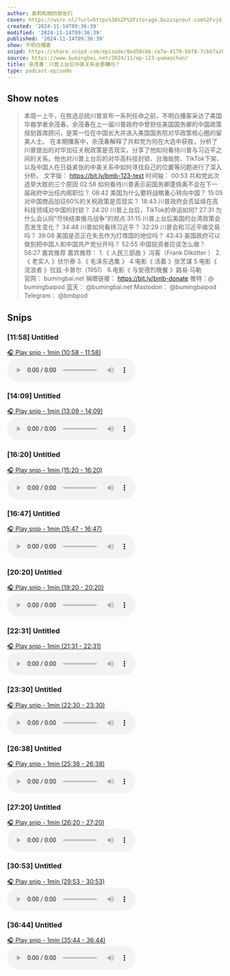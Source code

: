 ```yaml
---
author: 袁莉和她的朋友们
cover: https://wsrv.nl/?url=https%3A%2F%2Fstorage.buzzsprout.com%2Fvjdjwv6ksgb3vyo6dvabtlftmjhq%3F.jpg&w=200&h=200
created: '2024-11-14T09:36:39'
modified: '2024-11-14T09:36:39'
published: '2024-11-14T09:36:39'
show: 不明白播客
snipd: https://share.snipd.com/episode/8ed50c6b-ce7a-4170-b6f8-7cb67a2851de
source: https://www.bumingbai.net/2024/11/ep-123-yumaochun/
title: 余茂春：川普上台后中美关系会更糟吗？
type: podcast-episode
---
```



## Show notes
> 本周一上午，在胜选总统川普宣布一系列任命之前，不明白播客采访了美国华裔学者余茂春。余茂春在上一届川普政府中曾担任美国国务卿的中国政策规划首席顾问，是第一位在中国长大并进入美国国务院对华政策核心圈的留美人士。  在本期播客中，余茂春解释了共和党为何在大选中获胜，分析了川普提出的对华加征关税政策是否现实，分享了他如何看待川普与习近平之间的关系。他也对川普上台后的对华高科技封锁、台海局势、TikTok下架、以及中国人在日益紧张的中美关系中如何寻找自己的位置等问题进行了深入分析。  文字版： https://bit.ly/bmb-123-text   时间轴：  00:53 共和党此次选举大胜的三个原因 02:58 如何看待川普表示前国务卿蓬佩奥不会在下一届政府中出任内阁职位？ 08:42 美国为什么要将战略重心转向中国？ 15:05 对中国商品加征60%的关税政策是否现实？ 18:43 川普政府会否延续在高科技领域对中国的封锁？ 24:20 川普上台后，TikTok的命运如何? 27:31 为什么会认同“尽快结束俄乌战争”的观点 31:15 川普上台后美国的台湾政策会否发生变化？ 34:48 川普如何看待习近平？ 32:29 川普会和习近平做交易吗？ 39:08 美国是否正在失去作为灯塔国的地位吗？ 43:43 美国政府可以做到把中国人和中国共产党分开吗？ 52:55 中国投资者应该怎么做？ 56:27 嘉宾推荐  嘉宾推荐： 1.《 人民三部曲 》冯客（Frank Dikötter ） 2.《 老实人 》伏尔泰 3.《 毛泽东选集 》 4.电影《 活着 》张艺谋  5.电影《 流浪者 》拉兹·卡普尔（1951） 6.电影《 与安德烈晚餐 》路易·马勒  
> 官网： bumingbai.net  捐赠链接： https://bit.ly/bmb-donate  推特：@ bumingbaipod  蓝天： @bumingbai.net  Mastodon： @bumingbaipod  Telegram： @bmbpod

## Snips
### [11:58] Untitled
[🎧 Play snip - 1min️ (10:58 - 11:58)](https://share.snipd.com/snip/4b1744a4-f7b6-43cf-9525-3f25fc4036a5)
<audio controls> <source src="https://www.buzzsprout.com/1982525/episodes/16109055-.mp3#t=10:58,11:58"> </audio>
### [14:09] Untitled
[🎧 Play snip - 1min️ (13:09 - 14:09)](https://share.snipd.com/snip/155ccb69-0b47-4734-b2b2-d86b8bc52f5d)
<audio controls> <source src="https://www.buzzsprout.com/1982525/episodes/16109055-.mp3#t=13:09,14:09"> </audio>
### [16:20] Untitled
[🎧 Play snip - 1min️ (15:20 - 16:20)](https://share.snipd.com/snip/d4f97ab5-fd01-4332-aec4-72409997bc72)
<audio controls> <source src="https://www.buzzsprout.com/1982525/episodes/16109055-.mp3#t=15:20,16:20"> </audio>
### [16:47] Untitled
[🎧 Play snip - 1min️ (15:47 - 16:47)](https://share.snipd.com/snip/c682206b-ff4b-4166-98a4-eec03467572b)
<audio controls> <source src="https://www.buzzsprout.com/1982525/episodes/16109055-.mp3#t=15:47,16:47"> </audio>
### [20:20] Untitled
[🎧 Play snip - 1min️ (19:20 - 20:20)](https://share.snipd.com/snip/f41e2e40-7cf9-40e4-a1e8-a020ec926ae6)
<audio controls> <source src="https://www.buzzsprout.com/1982525/episodes/16109055-.mp3#t=19:20,20:20"> </audio>
### [22:31] Untitled
[🎧 Play snip - 1min️ (21:31 - 22:31)](https://share.snipd.com/snip/689ffa16-e28d-4b7f-8de4-21b00a746ce7)
<audio controls> <source src="https://www.buzzsprout.com/1982525/episodes/16109055-.mp3#t=21:31,22:31"> </audio>
### [23:30] Untitled
[🎧 Play snip - 1min️ (22:30 - 23:30)](https://share.snipd.com/snip/6e1bc6df-ec32-44e8-9d8d-343200ed2511)
<audio controls> <source src="https://www.buzzsprout.com/1982525/episodes/16109055-.mp3#t=22:30,23:30"> </audio>
### [26:38] Untitled
[🎧 Play snip - 1min️ (25:38 - 26:38)](https://share.snipd.com/snip/0f148993-f51f-4c47-8fef-20607b28e5b0)
<audio controls> <source src="https://www.buzzsprout.com/1982525/episodes/16109055-.mp3#t=25:38,26:38"> </audio>
### [27:20] Untitled
[🎧 Play snip - 1min️ (26:20 - 27:20)](https://share.snipd.com/snip/e482aff5-c28f-4cb0-807c-e5d9058c5dc4)
<audio controls> <source src="https://www.buzzsprout.com/1982525/episodes/16109055-.mp3#t=26:20,27:20"> </audio>
### [30:53] Untitled
[🎧 Play snip - 1min️ (29:53 - 30:53)](https://share.snipd.com/snip/303d70bd-39ca-40b5-89e6-5ef5cc1d5acc)
<audio controls> <source src="https://www.buzzsprout.com/1982525/episodes/16109055-.mp3#t=29:53,30:53"> </audio>
### [36:44] Untitled
[🎧 Play snip - 1min️ (35:44 - 36:44)](https://share.snipd.com/snip/23e5e2d6-2d68-4538-af67-9a95943687f5)
<audio controls> <source src="https://www.buzzsprout.com/1982525/episodes/16109055-.mp3#t=35:44,36:44"> </audio>
